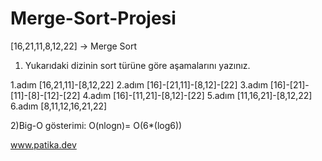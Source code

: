 # Merge-Sort-Projesi

[16,21,11,8,12,22] -> Merge Sort

1) Yukarıdaki dizinin sort türüne göre aşamalarını yazınız.

1.adım [16,21,11]-[8,12,22]
2.adım [16]-[21,11]-[8,12]-[22]
3.adım [16]-[21]-[11]-[8]-[12]-[22]
4.adım [16]-[11,21]-[8,12]-[22]
5.adım [11,16,21]-[8,12,22]
6.adım [8,11,12,16,21,22]

2)Big-O gösterimi: O(nlogn)= O(6*(log6))

www.patika.dev

